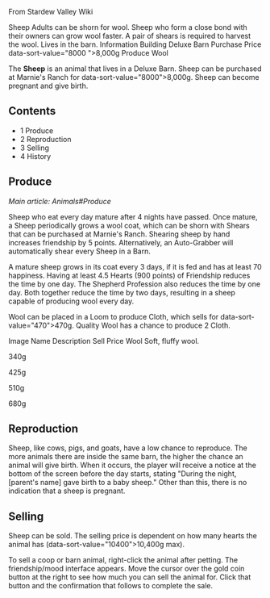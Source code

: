 From Stardew Valley Wiki

Sheep Adults can be shorn for wool. Sheep who form a close bond with their owners can grow wool faster. A pair of shears is required to harvest the wool. Lives in the barn. Information Building Deluxe Barn Purchase Price data-sort-value="8000 "&gt;8,000g Produce Wool

The **Sheep** is an animal that lives in a Deluxe Barn. Sheep can be purchased at Marnie's Ranch for data-sort-value="8000"&gt;8,000g. Sheep can become pregnant and give birth.

## Contents

- 1 Produce
- 2 Reproduction
- 3 Selling
- 4 History

## Produce

*Main article: Animals#Produce*

Sheep who eat every day mature after 4 nights have passed. Once mature, a Sheep periodically grows a wool coat, which can be shorn with Shears that can be purchased at Marnie's Ranch. Shearing sheep by hand increases friendship by 5 points. Alternatively, an Auto-Grabber will automatically shear every Sheep in a Barn.

A mature sheep grows in its coat every 3 days, if it is fed and has at least 70 happiness. Having at least 4.5 Hearts (900 points) of Friendship reduces the time by one day. The Shepherd Profession also reduces the time by one day. Both together reduce the time by two days, resulting in a sheep capable of producing wool every day.

Wool can be placed in a Loom to produce Cloth, which sells for data-sort-value="470"&gt;470g. Quality Wool has a chance to produce 2 Cloth.

Image Name Description Sell Price Wool Soft, fluffy wool.

340g

425g

510g

680g

## Reproduction

Sheep, like cows, pigs, and goats, have a low chance to reproduce. The more animals there are inside the same barn, the higher the chance an animal will give birth. When it occurs, the player will receive a notice at the bottom of the screen before the day starts, stating "During the night, \[parent's name] gave birth to a baby sheep." Other than this, there is no indication that a sheep is pregnant.

## Selling

Sheep can be sold. The selling price is dependent on how many hearts the animal has (data-sort-value="10400"&gt;10,400g max).

To sell a coop or barn animal, right-click the animal after petting. The friendship/mood interface appears. Move the cursor over the gold coin button at the right to see how much you can sell the animal for. Click that button and the confirmation that follows to complete the sale.